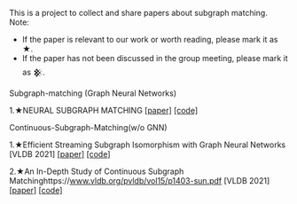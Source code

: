 This is a project to collect and share papers about subgraph matching.
Note:
  - If the paper is relevant to our work or worth reading, please mark it as ★.
  - If the paper has not been discussed in the group meeting, please mark it as 𒆜.

Subgraph-matching (Graph Neural Networks)

1.★NEURAL SUBGRAPH MATCHING [[paper]](https://arxiv.org/pdf/2007.03092.pdf)  [[code]](https://github.com/snap-stanford/neural-subgraph-learning-GNN.git) 

Continuous-Subgraph-Matching(w/o GNN)

1.★Efficient Streaming Subgraph Isomorphism with Graph Neural Networks  [VLDB 2021] [[paper]](https://vldb.org/pvldb/vol14/p730-duong.pdf)  [[code]](https://github.com/graphretrieval/ESSIso.git)

2.★An In-Depth Study of Continuous Subgraph Matchinghttps://www.vldb.org/pvldb/vol15/p1403-sun.pdf [VLDB 2021] [[paper]](https://www.vldb.org/pvldb/vol15/p1403-sun.pdf)  [[code]](https://github.com/RapidsAtHKUST/ContinuousSubgraphMatching.git)
